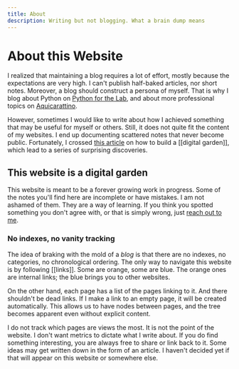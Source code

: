 ```yaml
---
title: About
description: Writing but not blogging. What a brain dump means
---
```


# About this Website

I realized that maintaining a blog requires a lot of effort, mostly because the expectations are very high. I can't publish half-baked articles, nor short notes. Moreover, a blog should construct a persona of myself. That is why I blog about Python on [Python for the Lab](https://www.pythonforthelab.com), and about more professional topics on [Aquicarattino](https://www.aquicarattino.com). 

However, sometimes I would like to write about how I achieved something that may be useful for myself or others. Still, it does not quite fit the content of my websites. I end up documenting scattered notes that never become public. Fortunately, I crossed [this article](https://nesslabs.com/digital-garden-tiddlywiki) on how to build a [[digital garden]], which lead to a series of surprising discoveries. 

## This website is a digital garden
This website is meant to be a forever growing work in progress. Some of the notes you'll find here are incomplete or have mistakes. I am not ashamed of them. They are a way of learning. If you think you spotted something you don't agree with, or that is simply wrong, just [reach out to me](https://www.twitter.com/aquicarattino). 

### No indexes, no vanity tracking
The idea of braking with the mold of a *blog* is that there are no indexes, no categories, no chronological ordering. The only way to navigate this website is by following [[links]]. Some are orange, some are blue. The orange ones are internal links; the blue brings you to other websites. 

On the other hand, each page has a list of the pages linking to it. And there shouldn't be dead links. If I make a link to an empty page, it will be created automatically. This allows us to have nodes between pages, and the tree becomes apparent even without explicit content. 

I do not track which pages are views the most. It is not the point of the website. I don't want metrics to dictate what I write about. If you do find something interesting, you are always free to share or link back to it. Some ideas may get written down in the form of an article. I haven't decided yet if that will appear on this website or somewhere else. 

